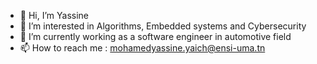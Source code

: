 - 👋 Hi, I’m Yassine
- 👀 I’m interested in Algorithms, Embedded systems and Cybersecurity
- 🌱 I’m currently working as a software engineer in automotive field 
- 📫 How to reach me : mohamedyassine.yaich@ensi-uma.tn

<!---
yassin-git/yassin-git is a ✨ special ✨ repository because its `README.md` (this file) appears on your GitHub profile.
You can click the Preview link to take a look at your changes.
--->
